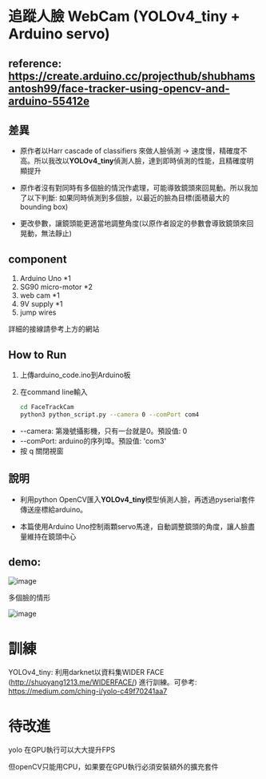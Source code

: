 # 追蹤人臉 WebCam (YOLOv4_tiny + Arduino servo)

## reference: https://create.arduino.cc/projecthub/shubhamsantosh99/face-tracker-using-opencv-and-arduino-55412e

## 差異

* 原作者以Harr cascade of classifiers 來做人臉偵測 -> 速度慢，精確度不高。所以我改以**YOLOv4_tiny**偵測人臉，達到即時偵測的性能，且精確度明顯提升

* 原作者沒有對同時有多個臉的情況作處理，可能導致鏡頭來回晃動。所以我加了以下判斷: 如果同時偵測到多個臉，以最近的臉為目標(面積最大的bounding box)

* 更改參數，讓鏡頭能更適當地調整角度(以原作者設定的參數會導致鏡頭來回晃動，無法靜止)

## component

1. Arduino Uno *1
2. SG90 micro-motor *2
3. web cam *1
4. 9V supply *1
5. jump wires

詳細的接線請參考上方的網站

## How to Run
1. 上傳arduino_code.ino到Arduino板

2. 在command line輸入
    ```bash
    cd FaceTrackCam
    python3 python_script.py --camera 0 --comPort com4
    ```

 * --camera: 第幾號攝影機，只有一台就是0。預設值: 0
 * --comPort: arduino的序列埠。預設值: 'com3'
 * 按 q 關閉視窗

## 說明

* 利用python OpenCV匯入**YOLOv4_tiny**模型偵測人臉，再透過pyserial套件傳送座標給arduino。

* 本篇使用Arduino Uno控制兩顆servo馬達，自動調整鏡頭的角度，讓人臉盡量維持在鏡頭中心

## demo: 

![image](./demo/demo.gif)

多個臉的情形

![image](./demo/demo_multiFace.gif)

# 訓練

YOLOv4_tiny: 利用darknet以資料集WIDER FACE (http://shuoyang1213.me/WIDERFACE/) 進行訓練。可參考: https://medium.com/ching-i/yolo-c49f70241aa7



# 待改進

yolo 在GPU執行可以大大提升FPS

但openCV只能用CPU，如果要在GPU執行必須安裝額外的擴充套件